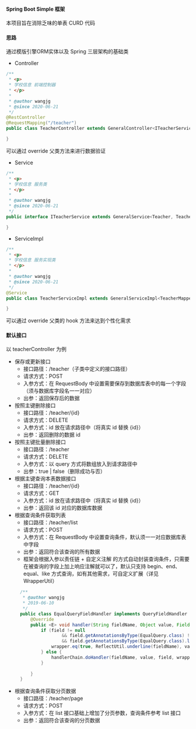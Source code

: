 #### Spring Boot Simple 框架
本项目旨在消除乏味的单表 CURD 代码

#### 思路
通过模版引擎ORM实体以及 Spring 三层架构的基础类
* Controller   
```java
/**
 * <p>
 * 学校信息 前端控制器
 * </p>
 *
 * @author wangjg
 * @since 2020-06-21
 */
@RestController
@RequestMapping("/teacher")
public class TeacherController extends GeneralController<ITeacherService, Teacher, TeacherVO> {

}
```
可以通过 override 父类方法来进行数据验证
* Service
```java
/**
 * <p>
 * 学校信息 服务类
 * </p>
 *
 * @author wangjg
 * @since 2020-06-21
 */
public interface ITeacherService extends GeneralService<Teacher, TeacherVO> {

}
```
* ServiceImpl 
```java
/**
 * <p>
 * 学校信息 服务实现类
 * </p>
 *
 * @author wangjg
 * @since 2020-06-21
 */
@Service
public class TeacherServiceImpl extends GeneralServiceImpl<TeacherMapper, Teacher, TeacherVO> implements ITeacherService {

}
```
可以通过 override 父类的 hook 方法来达到个性化需求
#### 默认接口
以 teacherController 为例
* 保存或更新接口
    * 接口路径：/teacher（子类中定义的接口路径）
    * 请求方式：POST
    * 入参方式：在 RequestBody 中设置需要保存到数据库表中的每一个字段（须与数据库字段名一一对应）
    * 出参：返回保存后的数据
* 按照主键删除接口
    * 接口路径：/teacher/{id}
    * 请求方式：DELETE
    * 入参方式：id 放在请求路径中（将真实 id 替换 {id}）
    * 出参：返回删除的数据 id
* 按照主键批量删除接口
    * 接口路径：/teacher
    * 请求方式：DELETE
    * 入参方式：以 query 方式将数组放入到请求路径中 
    * 出参：true | false（删除成功与否）
* 根据主键查询本表数据接口
    * 接口路径：/teacher/{id}
    * 请求方式：GET
    * 入参方式：id 放在请求路径中（将真实 id 替换 {id}）
    * 出参：返回该 id 对应的数据库数据
* 根据查询条件获取列表
    * 接口路径：/teacher/list
    * 请求方式：POST
    * 入参方式：在 RequestBody 中设置查询条件，默认须一一对应数据库表中字段
    * 出参：返回符合该查询的所有数据
    * 框架会根据入参以责任链 + 自定义注解 的方式自动封装查询条件，只需要在被查询的字段上加上响应注解就可以了，默认只支持 begin、end、equal、like 方式查询，如有其他需求，可自定义扩展（详见 WrapperUtil）
    ```java
      /**
       * @author wangjg
       * 2019-06-10
       */
      public class EqualQueryFieldHandler implements QueryFieldHandler {
          @Override
          public <E> void handler(String fieldName, Object value, Field field, QueryWrapper<E> wrapper, QueryFieldHandlerChain handlerChain) {
              if (field != null
                      && field.getAnnotationsByType(EqualQuery.class) != null
                      && field.getAnnotationsByType(EqualQuery.class).length > 0) {
                  wrapper.eq(true, ReflectUtil.underline(fieldName), value);
              } else {
                  handlerChain.doHandler(fieldName, value, field, wrapper);
              }
      
          }
      }
    ```
* 根据查询条件获取分页数据
    * 接口路径：/teacher/page
    * 请求方式：POST
    * 入参方式：在 list 接口基础上增加了分页参数，查询条件参考 list 接口
    * 出参：返回符合该查询的分页数据